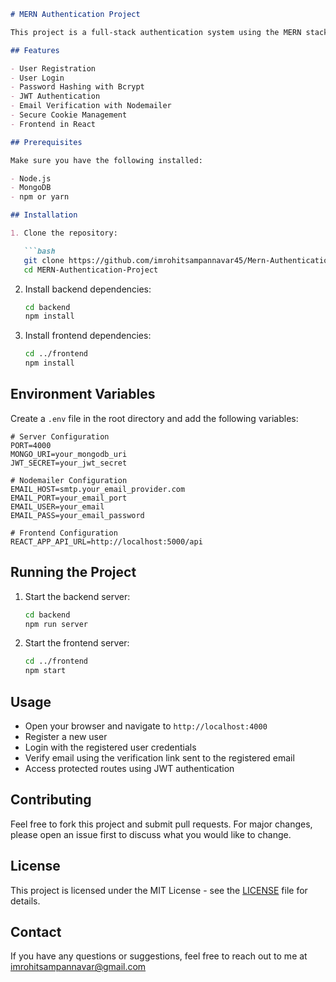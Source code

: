 
```markdown
# MERN Authentication Project

This project is a full-stack authentication system using the MERN stack (MongoDB, Express.js, React, Node.js) with features like email verification, JWT authentication, and more.

## Features

- User Registration
- User Login
- Password Hashing with Bcrypt
- JWT Authentication
- Email Verification with Nodemailer
- Secure Cookie Management
- Frontend in React

## Prerequisites

Make sure you have the following installed:

- Node.js
- MongoDB
- npm or yarn

## Installation

1. Clone the repository:

   ```bash
   git clone https://github.com/imrohitsampannavar45/Mern-Authentication-Project.git
   cd MERN-Authentication-Project
   ```

2. Install backend dependencies:

   ```bash
   cd backend
   npm install
   ```

3. Install frontend dependencies:

   ```bash
   cd ../frontend
   npm install
   ```

## Environment Variables

Create a `.env` file in the root directory and add the following variables:

```env
# Server Configuration
PORT=4000
MONGO_URI=your_mongodb_uri
JWT_SECRET=your_jwt_secret

# Nodemailer Configuration
EMAIL_HOST=smtp.your_email_provider.com
EMAIL_PORT=your_email_port
EMAIL_USER=your_email
EMAIL_PASS=your_email_password

# Frontend Configuration
REACT_APP_API_URL=http://localhost:5000/api
```

## Running the Project

1. Start the backend server:

   ```bash
   cd backend
   npm run server
   ```

2. Start the frontend server:

   ```bash
   cd ../frontend
   npm start
   ```

## Usage

- Open your browser and navigate to `http://localhost:4000`
- Register a new user
- Login with the registered user credentials
- Verify email using the verification link sent to the registered email
- Access protected routes using JWT authentication

## Contributing

Feel free to fork this project and submit pull requests. For major changes, please open an issue first to discuss what you would like to change.

## License

This project is licensed under the MIT License - see the [LICENSE](LICENSE) file for details.

## Contact

If you have any questions or suggestions, feel free to reach out to me at imrohitsampannavar@gmail.com
